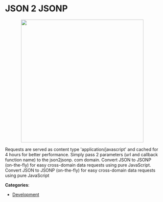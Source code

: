 # JSON 2 JSONP
<p align="center">
    <img width="400" src="https://raw.githubusercontent.com/apis-list/apis-list/apis/json-2-jsonp/logo_256x256.png" />
</p>

Requests are served as content type 'application/javascript' and cached for 4 hours for better performance. Simply pass 2 parameters (url and callback function name) to the json2jsonp. com domain.  Convert JSON to JSONP (on-the-fly) for easy cross-domain data requests using pure JavaScript. Convert JSON to JSONP (on-the-fly) for easy cross-domain data requests using pure JavaScript



**Categories**:

- [Development](https://github.com/apis-list/apis-list#development)



